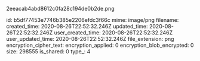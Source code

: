 2eeacab4abd8612c0fa28c194de0b2de.png

id: b5df77453e7746b385e2206efdc3f66c
mime: image/png
filename: 
created_time: 2020-08-26T22:52:32.246Z
updated_time: 2020-08-26T22:52:32.246Z
user_created_time: 2020-08-26T22:52:32.246Z
user_updated_time: 2020-08-26T22:52:32.246Z
file_extension: png
encryption_cipher_text: 
encryption_applied: 0
encryption_blob_encrypted: 0
size: 298555
is_shared: 0
type_: 4
